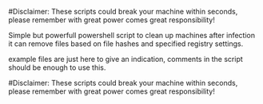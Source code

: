 #Disclaimer: These scripts could break your machine within seconds, please remember with great power comes great responsibility!

Simple but powerfull powershell script to clean up machines after infection it can remove files based on file hashes and specified registry settings.

example files are just here to give an indication, comments in the script should be enough to use this.

#Disclaimer: These scripts could break your machine within seconds, please remember with great power comes great responsibility!
